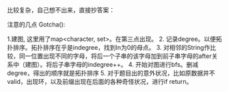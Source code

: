 
比较复杂，自己想不出来，直接抄答案：

注意的几点 Gotcha():

1.建图, 这里用了map<character, set>。在第三点出现。
2. 记录degree。以便拓扑排序。拓扑排序在乎是indegree，找到In为0的母点。
3. 对相邻的String作比较，同一位置出现不同的字母，将后一个子串的该字母加到前子串字母的after关系中（建图）。将后子串字母的indegree++。
4. 开始对图进行bfs。删减degree，得出的顺序就是拓扑排序
5. 对于题目出的意外状况，比如原数据并不valid，出现环，以及前缀出现在后面的各种奇怪状况，进行if return。
